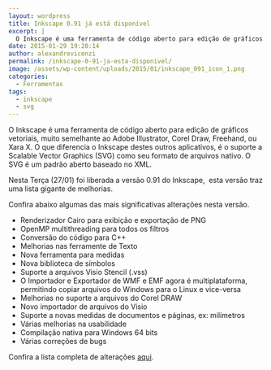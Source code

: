 ```yaml
---
layout: wordpress
title: Inkscape 0.91 já está disponível
excerpt: |
  O Inkscape é uma ferramenta de código aberto para edição de gráficos vetoriais, muito semelhante ao Adobe Illustrator, Corel Draw, Freehand, ou Xara X
date: 2015-01-29 19:20:14
author: alexandrevicenzi
permalink: /inkscape-0-91-ja-esta-disponivel/
image: /assets/wp-content/uploads/2015/01/inkscape_091_icon_1.png
categories:
  - Ferramentas
tags:
  - inkscape
  - svg
---
```


O Inkscape é uma ferramenta de código aberto para edição de gráficos vetoriais, muito semelhante ao Adobe Illustrator, Corel Draw, Freehand, ou Xara X. O que diferencia o Inkscape destes outros aplicativos, é o suporte a Scalable Vector Graphics (SVG) como seu formato de arquivos nativo. O SVG é um padrão aberto baseado no XML.

Nesta Terça (27/01) foi liberada a versão 0.91 do Inkscape,  esta versão traz uma lista gigante de melhorias.

Confira abaixo algumas das mais significativas alterações nesta versão.
<ul>
	<li>Renderizador Cairo para exibição e exportação de PNG</li>
	<li>OpenMP multithreading para todos os filtros</li>
	<li>Conversão do código para C++</li>
	<li>Melhorias nas ferramente de Texto</li>
	<li>Nova ferramenta para medidas</li>
	<li>Nova biblioteca de símbolos</li>
	<li>Suporte a arquivos Visio Stencil (.vss)</li>
	<li>O Importador e Exportador de WMF e EMF agora é multiplataforma, permitindo copiar arquivos do Windows para o Linux e vice-versa</li>
	<li>Melhorias no suporte a arquivos do Corel DRAW</li>
	<li>Novo importador de arquivos do Visio</li>
	<li>Suporte a novas medidas de documentos e páginas, ex: milímetros</li>
	<li>Várias melhorias na usabilidade</li>
	<li>Compilação nativa para Windows 64 bits</li>
	<li>Várias correções de bugs</li>
</ul>
Confira a lista completa de alterações <a href="https://inkscape.org/en/gallery/item/3854/" target="_blank">aqui</a>.